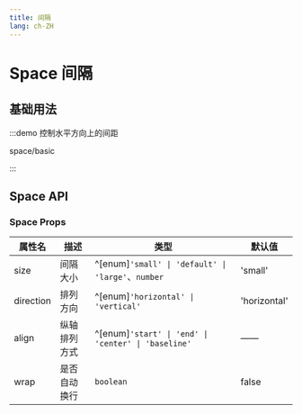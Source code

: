 ```yaml
---
title: 间隔
lang: ch-ZH
---
```


# Space 间隔

## 基础用法

:::demo 控制水平方向上的间距

space/basic

:::

## Space API

### Space Props

| 属性名    | 描述         | 类型                                                | 默认值       |
| --------- | ------------ | --------------------------------------------------- | ------------ |
| size      | 间隔大小     | ^[enum]`'small' \| 'default' \| 'large'`、`number`  | 'small'      |
| direction | 排列方向     | ^[enum]`'horizontal' \| 'vertical'`                 | 'horizontal' |
| align     | 纵轴排列方式 | ^[enum]`'start' \| 'end' \| 'center' \| 'baseline'` | ——           |
| wrap      | 是否自动换行 | `boolean`                                           | false        |

